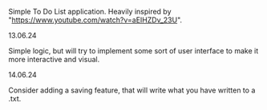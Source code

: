﻿Simple To Do List application. Heavily inspired by "https://www.youtube.com/watch?v=aEIHZDv_23U". 


13.06.24

Simple logic, but will try to implement some sort of user interface to make it more interactive and visual.

14.06.24

Consider adding a saving feature, that will write what you have written to a .txt.
